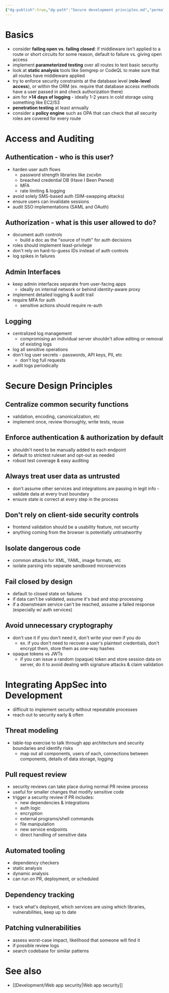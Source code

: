 ```yaml
---
{"dg-publish":true,"dg-path":"Secure development principles.md","permalink":"/secure-development-principles/","tags":["tech/security"]}
---
```



# Basics

- consider **failing open vs. failing closed**: if middleware isn't applied to a route or short circuits for some reason, default to failure vs. giving open access
- implement **parameterized testing** over all routes to test basic security
- look at **static analysis** tools like Semgrep or CodeQL to make sure that all routes have middleware applied
- try to enforce security constraints at the database level (**role-level access**), or within the ORM (ex. require that database access methods have a user passed in and check authorization there)
- aim for **>14 days of logging** - ideally 1-2 years in cold storage using something like EC2/S3
- **penetration testing** at least annually
- consider a **policy engine** such as OPA that can check that all security roles are covered for every route

# Access and Auditing

## Authentication - who is this user?

- harden user auth flows
    - password strength libraries like zxcvbn
    - breached credential DB (Have I Been Pwned)
    - MFA
    - rate limiting & logging
- avoid solely SMS-based auth (SIM-swapping attacks)
- ensure users can invalidate sessions
- audit SSO implementations (SAML and OAuth)

## Authorization - what is this user allowed to do?

- document auth controls
    - build a doc as the "source of truth" for auth decisions
- roles should implement least-privilege
- don't rely on hard-to-guess IDs instead of auth controls
- log spikes in failures

## Admin Interfaces

- keep admin interfaces separate from user-facing apps
    - ideally on internal network or behind identity-aware proxy
- implement detailed logging & audit trail
- require MFA for auth
    - sensitive actions should require re-auth

## Logging

- centralized log management
    - compromising an individual server shouldn't allow editing or removal of existing logs
- log all sensitive operations
- don't log user secrets - passwords, API keys, PII, etc
    - don't log full requests
- audit logs periodically

# Secure Design Principles

## Centralize common security functions

- validation, encoding, canonicalization, etc
- implement once, review thoroughly, write tests, reuse

## Enforce authentication & authorization by default

- shouldn't need to be manually added to each endpoint
- default to strictest ruleset and opt-out as needed
- robust test coverage & easy auditing

## Always treat user data as untrusted

- don't assume other services and integrations are passing in legit info - validate data at every trust boundary
- ensure state is correct at every step in the process

## Don't rely on client-side security controls

- frontend validation should be a usability feature, not security
- anything coming from the browser is potentially untrustworthy

## Isolate dangerous code

- common attacks for XML, YAML, image formats, etc
- isolate parsing into separate sandboxed microservices

## Fail closed by design

- default to closed state on failures
- if data can't be validated, assume it's bad and stop processing
- if a downstream service can't be reached, assume a failed response (especially w/ auth services)

## Avoid unnecessary cryptography

- don't use it if you don't need it, don't write your own if you do
    - ex. if you don't need to recover a user's plaintext credentials, don't encrypt them, store them as one-way hashes
- opaque tokens vs JWTs
    - if you can issue a random (opaque) token and store session data on server, do it to avoid dealing with signature attacks & claim validation

# Integrating AppSec into Development

- difficult to implement security without repeatable processes
- reach out to security early & often

## Threat modeling

- table-top exercise to talk through app architecture and security boundaries and identify risks
    - map out all components, users of each, connections between components, details of data storage, logging

## Pull request review

- security reviews can take place during normal PR review process
- useful for smaller changes that modify sensitive code
- trigger a security review if PR includes:
    - new dependencies & integrations
    - auth logic
    - encryption
    - external programs/shell commands
    - file manipulation
    - new service endpoints
    - direct handling of sensitive data

## Automated tooling

- dependency checkers
- static analysis
- dynamic analysis
- can run on PR, deployment, or scheduled

## Dependency tracking

- track what's deployed, which services are using which libraries, vulnerabilities, keep up to date

## Patching vulnerabilities

- assess worst-case impact, likelihood that someone will find it
- if possible review logs
- search codebase for similar patterns

# See also

- [[Development/Web app security\|Web app security]]
